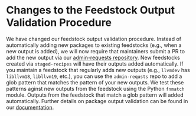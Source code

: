# Changes to the Feedstock Output Validation Procedure

We have changed our feedstock output validation procedure. Instead of automatically
adding new packages to existing feedstocks (e.g., when a new output is added), we will now
require that maintainers submit a PR to add the new output via our
[admin-requests repository](https://github.com/conda-forge/admin-requests?tab=readme-ov-file#add-a-package-output-to-a-feedstock).
New feedstocks created via `staged-recipes` will have their outputs added automatically. If you maintain a feedstock
that regularly adds new outputs (e.g., `llvmdev` has `libllvm18`, `libllvm19`, etc.), you can use the `admin-requsts` repo
to add a glob pattern that matches the pattern of your new outputs. We test these patterns aginst new outputs from the feedstock
using the Python `fnmatch` module. Outputs from the feedstock that match a glob pattern will added automatically. Further
details on package output validation can be found in our [documentation](https://conda-forge.org/docs/maintainer/infrastructure/#output-validation-and-feedstock-tokens).
